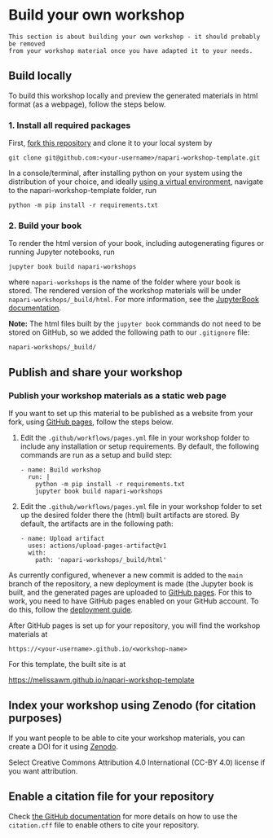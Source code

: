 # Build your own workshop

```{note}
This section is about building your own workshop - it should probably be removed
from your workshop material once you have adapted it to your needs.
```

## Build locally

To build this workshop locally and preview the generated materials in html format (as a webpage), follow the steps below.

### 1. Install all required packages

First, [fork this repository](https://docs.github.com/en/get-started/quickstart/fork-a-repo) and clone it to your local system by

```
git clone git@github.com:<your-username>/napari-workshop-template.git
```

In a console/terminal, after installing python on your system using the
distribution of your choice, and ideally
[using a virtual environment](https://packaging.python.org/en/latest/guides/installing-using-pip-and-virtual-environments/), navigate to the napari-workshop-template folder,
run

```
python -m pip install -r requirements.txt
```

### 2. Build your book

To render the html version of your book, including autogenerating figures or
running Jupyter notebooks, run

```
jupyter book build napari-workshops
```

where `napari-workshops` is the name of the folder where your book is stored.
The rendered version of the workshop materials will be under
`napari-workshops/_build/html`. For more information, see the
[JupyterBook documentation](https://jupyterbook.org/).

**Note:** The html files built by the `jupyter book` commands do not need to be
stored on GitHub, so we added the following path to our `.gitignore` file:

```
napari-workshops/_build/
```

## Publish and share your workshop
### Publish your workshop materials as a static web page

If you want to set up this material to be published as a website from your fork, using [GitHub pages](https://pages.github.com/), follow the steps below.

1. Edit the `.github/workflows/pages.yml` file in your workshop folder to
   include any installation or setup requirements. By default, the following
   commands are run as a setup and build step:

    ```
    - name: Build workshop
      run: |
        python -m pip install -r requirements.txt
        jupyter book build napari-workshops
    ```

2. Edit the `.github/workflows/pages.yml` file in your workshop folder to
   set up the desired folder there the (html) built artifacts are stored. By
   default, the artifacts are in the following path:

    ```
    - name: Upload artifact
      uses: actions/upload-pages-artifact@v1
      with:
        path: 'napari-workshops/_build/html'
    ```

As currently configured, whenever a new commit is added to the `main` branch of the repository, a new deployment is made (the Jupyter book is built, and the
generated pages are uploaded to [GitHub pages](https://docs.github.com/en/pages/quickstart). For this to work, you need to have GitHub pages enabled on your GitHub account. To do this, follow the [deployment guide](deployment_guide).

After GitHub pages is set up for your repository, you will find the workshop materials at

```
https://<your-username>.github.io/<workshop-name>
```

For this template, the built site is at

https://melissawm.github.io/napari-workshop-template

## Index your workshop using Zenodo (for citation purposes)

If you want people to be able to cite your workshop materials, you can create
a DOI for it using [Zenodo](https://docs.github.com/en/repositories/archiving-a-github-repository/referencing-and-citing-content).

Select Creative Commons Attribution 4.0 International (CC-BY 4.0) license if you want attribution.

## Enable a citation file for your repository

Check [the GitHub documentation](https://docs.github.com/en/repositories/managing-your-repositorys-settings-and-features/customizing-your-repository/about-citation-files) for more details on how to use the `citation.cff` file to enable others to cite your repository.
